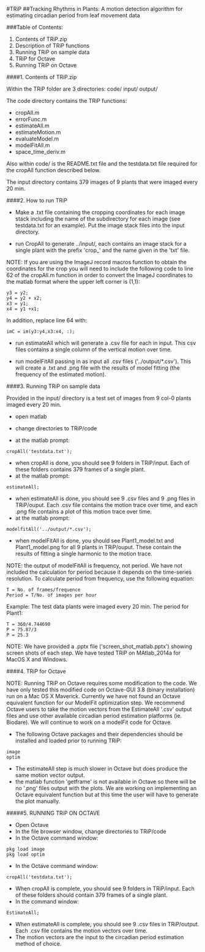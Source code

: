 #TRiP
##Tracking Rhythms in Plants: A motion detection algorithm for estimating circadian period from leaf movement data

###Table of Contents:
1. Contents of TRiP.zip
2. Description of TRiP functions
3. Running TRiP on sample data
4. TRiP for Octave
5. Running TRiP on Octave

####1. Contents of TRiP.zip 

Within the TRiP folder are 3 directories: code/ input/ output/

The code directory contains the TRiP functions:

* cropAll.m
* errorFunc.m
* estimateAll.m
* estimateMotion.m
* evaluateModel.m
* modelFitAll.m
* space_time_deriv.m

Also within code/ is the README.txt file and the testdata.txt file required for the cropAll function described below. 

The input directory contains 379 images of 9 plants that were imaged every 20 min. 

####2. How to run TRiP

* Make a .txt file containing the cropping coordinates for each image stack including the name of the subdirectory for each image (see testdata.txt for an example). Put the image stack files into the input directory. 

* run CropAll to generate ../input/<subdir>, each <subdir> contains an image stack for a single plant with the prefix 'crop_' and the name given in the 'txt' file.

NOTE: If you are using the ImageJ record macros function to obtain the coordinates for the crop you will need to include the following code to line 62 of the cropAll.m function in order to convert the ImageJ coordinates to the matlab format where the upper left corner is (1,1):

```
y3 = y2;
y4 = y2 + x2;
x3 = y1;
x4 = y1 +x1;
```

In addition, replace line 64 with:
```
imC = im(y3:y4,x3:x4, :);
```

* run estimateAll which will generate a .csv file for each <subdir> in input. This csv files contains a single column of the vertical motion over time.

* run modelFitAll passing in as input all .csv files ('../output/*.csv'). This will create a .txt and .png file with the results of model fitting (the frequency of the estimated motion). 

####3. Running TRiP on sample data

Provided in the input/ directory is a test set of images from 9 col-0 plants imaged every 20 min.

* open matlab

* change directories to TRiP/code

* at the matlab prompt: 
```
cropAll('testdata.txt');
```
* when cropAll is done, you should see 9 folders in TRiP/input. Each of these folders contains 379 frames of a single plant.
* at the matlab prompt: 
```
estimateAll;
```
* when estimateAll is done, you should see 9 .csv files and 9 .png files in TRiP/ouput. Each .csv file contains the motion trace over time, and each .png file contains a plot of this motion trace over time.
* at the matlab prompt: 
```
modelfitAll('../output/*.csv');
```
* when modelFitAll is done, you should see Plant1_model.txt and Plant1_model.png for all 9 plants in TRiP/ouput. These contain the results of fitting a single harmonic to the motion trace.

NOTE: the output of modelFitAll is frequency, not period. We have not included the calculation for period because it depends on the time-series resolution. To calculate period from frequency, use the following equation:

```
T = No. of frames/frequence
Period = T/No. of images per hour
```
Example:
The test data plants were imaged every 20 min. The period for Plant1:
```
T = 360/4.744690
P = 75.87/3
P = 25.3
```
NOTE: We have provided a .pptx file ('screen_shot_matlab.pptx') showing screen shots of each step. We have tested TRiP on MAtlab_2014a for MacOS X and Windows.

####4. TRiP for Octave

NOTE: Running TRiP on Octave requires some modification to the code. We have only tested this modified code on Octave-GUI 3.8 (binary installation) run on a Mac OS X Maverick. Currently we have not found an Octave equivalent function for our ModelFit optimization step. We recommend Octave users to take the motion vectors from the EstimateAll '.csv' output files and use other available circadian period estimation platforms (ie. Biodare). We will continue to work on a modelFit code for Octave. 

* The following Octave packages and their dependencies should be installed and loaded prior to running TRiP:
```
image
optim
```
* The estimateAll step is much slower in Octave but does produce the same motion vector output.
* the matlab function 'getframe' is not available in Octave so there will be no '.png' files output with the plots. We are working on implementing an Octave equivalent function but at this time the user will have to generate the plot manually.

#####5. RUNNING TRiP ON OCTAVE
* Open Octave
* In the file browser window, change directories to TRiP/code
* In the Octave command window:
```
pkg load image
pkg load optim
```
* In the Octave command window:
```
cropAll('testdata.txt');
```
* When cropAll is complete, you should see 9 folders in TRiP/input. Each of these folders should contain 379 frames of a single plant.
* In the command window:
```
EstimateAll;
```
* When estimateAll is complete, you should see 9 .csv files in TRiP/output. Each .csv file contains the motion vectors over time.
* The motion vectors are the input to the circadian period estimation method of choice. 
